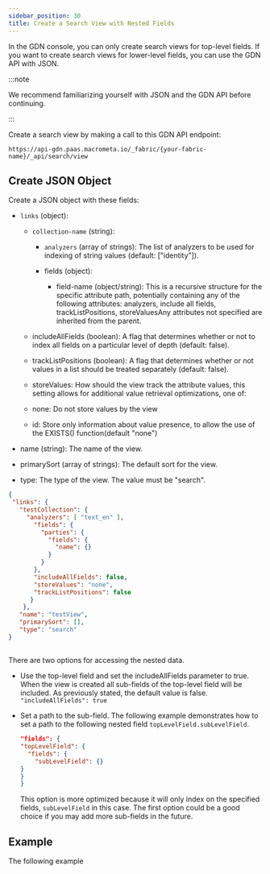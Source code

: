 ```yaml
---
sidebar_position: 30
title: Create a Search View with Nested Fields
---
```


In the GDN console, you can only create search views for top-level fields. If you want to create search views for lower-level fields, you can use the GDN API with JSON.

:::note

We recommend familiarizing yourself with JSON and the GDN API before continuing.

:::

Create a search view by making a call to this GDN API endpoint:

`https://api-gdn.paas.macrometa.io/_fabric/{your-fabric-name}/_api/search/view`

## Create JSON Object

Create a JSON object with these fields:

- `links` (object):

  - `collection-name` (string): 

    - `analyzers` (array of strings): The list of analyzers to be used for indexing of string values (default: ["identity"]).

    - fields (object):

      - field-name (object/string): This is a recursive structure for the specific attribute path, potentially containing any of the following attributes: analyzers, include all fields, trackListPositions, storeValuesAny attributes not specified are inherited from the parent.

  - includeAllFields (boolean): A flag that determines whether or not to index all fields on a particular level of depth (default: false).

  - trackListPositions (boolean): A flag that determines whether or not values in a list should be treated separately (default: false).

  - storeValues: How should the view track the attribute values, this setting allows for additional value retrieval optimizations, one of:

  - none: Do not store values by the view

  - id: Store only information about value presence, to allow the use of the EXISTS() function(default "none")

- name (string): The name of the view.

- primarySort (array of strings): The default sort for the view.

- type: The type of the view. The value must be "search".



```json
{
 "links": { 
   "testCollection": {            
     "analyzers": [ "text_en" ],
       "fields": {                
         "parties": { 
           "fields": {            
             "name": {} 
           } 
         } 
       },
       "includeAllFields": false, 
       "storeValues": "none",
       "trackListPositions": false
      } 
    },
   "name": "testView",              
   "primarySort": [],
   "type": "search" 
}
```

## 

There are two options for accessing the nested data.

- Use the top-level field and set the includeAllFields parameter to true. When the view is created all sub-fields of the top-level field will be included. As previously stated, the default value is false.
  `"includeAllFields": true`
- Set a path to the sub-field. The following example demonstrates how to set a path to the following nested field `topLevelField.subLevelField`.
  ```json
  "fields": { 
  "topLevelField": {
    "fields": {
      "subLevelField": {}
  }
  }
  }
  ```

  This option is more optimized because it will only index on the specified fields, `subLevelField` in this case. The first option could be a good choice if you may add more sub-fields in the future.

## Example

The following example 